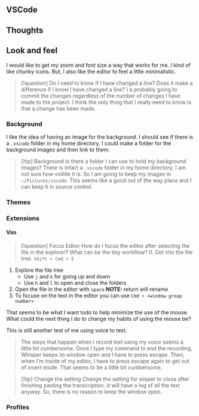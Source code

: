 ## VSCode

## Thoughts

## Look and feel

I would like to get my zoom and font size a way that works for me. I kind of like chunky icons.
But, I also like the editor to feel a little minimalistic.

> [!question] Do I need to know if I have changed a line?
> Does it make a difference if I know I have changed a line? I a probably going to commit the changes regardless of the number of changes I have made to the project.
> I think the only thing that I really need to know is that a change has been made.

### Background

I like the idea of having an image for the background. I should see if there is a `.vscode` folder in my home directory. I could make a folder for the background images and then link to them.

> [!tip] Background
> Is there a folder I can use to hold my background images?
> There is infact a `.vscode` folder in my home directory. I am not sure how volitile it is. So I am going to keep my images in `~/Pictures/vscode`. This seems like a good out of the way place and I can keep it in source control.

### Themes

### Extensions

#### Vim

> [!question] Focus Editor
> How do I focus the editor after selecting the file in the _explorer_?
> What can be the tiny workflow? 0. Get into the file tree. `Shift + Cmd + E`

1. Explore the file tree
   - Use `j` and `k` for going up and down
   - Use `h` and `l` to open and close the folders
2. Open the file in the editor with `space` **NOTE:** return will rename
3. To focuse on the text in the editor you can use `Cmd + <window group number>`

That seems to be what I want todo to help minimize the use of the mouse. What could the next thing I do to change my habits of using the mouse be?

This is still another test of me using voice to text.

> The steps that happen when I record text using my voice seems a little bit cumbersome. Once I type my command to end the recording, Whisper keeps its window open and I have to press escape. Then, when I'm inside of my editor, I have to press escape again to get out of insert mode. That seems to be a little bit cumbersome.

> [!tip] Change the setting
> Change the setting for wisper to close after finishing pasting the transcription.
> It will have a log of all the text anyway. So, there is no reason to keep the window open.

### Profiles
